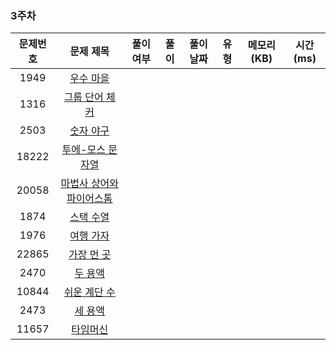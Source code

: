 ### 3주차

| 문제번호 |                         문제 제목                     | 풀이 여부 |                    풀이                    |  풀이 날짜   |     유형      |  메모리(KB) |    시간(ms)   |
|:----:|:-----------------------------------------------------:|:-:|:----------------------------------------:|:--------:|:-----------:|:----------:|:---------:|
|1949| [우수 마을](https://www.acmicpc.net/problem/1949) | |  |  |  |  |  |
|1316| [그룹 단어 체커](https://www.acmicpc.net/problem/1316) |  |  |  |  |  |  |
|2503| [숫자 야구](https://www.acmicpc.net/problem/2503) | |  |  |  |  |  |
|18222| [투에-모스 문자열](https://www.acmicpc.net/problem/18222) |  |  |  |  |  |  |
|20058| [마법사 상어와 파이어스톰](https://www.acmicpc.net/problem/20058) |  |  |  |  |  |  |
|1874| [스택 수열](https://www.acmicpc.net/problem/1874) |  |  |  |  |  |  |
|1976| [여행 가자](https://www.acmicpc.net/problem/1976) |  |  |  |  |  |  |
|22865| [가장 먼 곳](https://www.acmicpc.net/problem/22865) |  |  |  |  |  |  |
|2470| [두 용액](https://www.acmicpc.net/problem/2470) |  |  |  |  |  |  |
|10844| [쉬운 계단 수](https://www.acmicpc.net/problem/10844) |  |  |  |  |  |  |
|2473| [세 용액](https://www.acmicpc.net/problem/2473) |  |  |  |  |  |  |
|11657| [타임머신](https://www.acmicpc.net/problem/11657) |  |  |  |  |  |  |